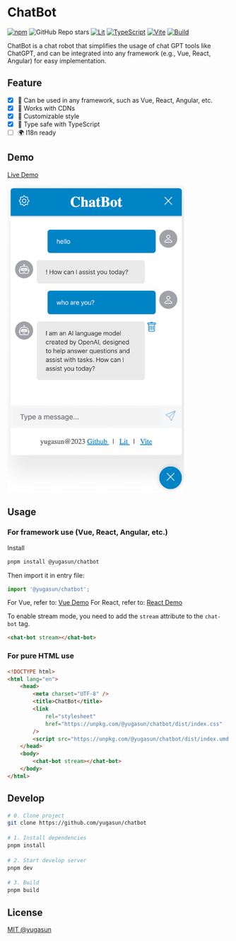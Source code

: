# ChatBot

[![npm](https://img.shields.io/npm/v/@yugasun/chatbot)](https://www.npmjs.com/)
![GitHub Repo stars](https://img.shields.io/github/stars/yugasun/chatbot?style=social)
[![Lit](https://img.shields.io/badge/Framework-Lit-5865f2)](https://lit.dev/)
[![TypeScript](https://img.shields.io/badge/Language-TypeScript-blue)](https://www.typescriptlang.org/)
[![Vite](https://img.shields.io/badge/Develop-Vite-747bff)](https://vitejs.dev)
[![Build](https://github.com/yugasun/chatbot/actions/workflows/deploy.yml/badge.svg?branch=main)](https://github.com/yugasun/chatbot/actions/workflows/deploy.yml)

ChatBot is a chat robot that simplifies the usage of chat GPT tools like ChatGPT, and can be integrated into any framework (e.g., Vue, React, Angular) for easy implementation.

## Feature

-   [x] 🚀 Can be used in any framework, such as Vue, React, Angular, etc.
-   [x] 🌟 Works with CDNs
-   [x] 🎨 Customizable style
-   [x] 🍺 Type safe with TypeScript
-   [ ] 🌍 I18n ready

## Demo

[Live Demo](https://chatbot-yugasun.vercel.app/)

<img src="./demo/chatbot.png" alt="chatbot" width="400"/>

## Usage

### For framework use (Vue, React, Angular, etc.)

Install

```bash
pnpm install @yugasun/chatbot
```

Then import it in entry file:

```js
import '@yugasun/chatbot';
```

For Vue, refer to: [Vue Demo](./demo/vue)
For React, refer to: [React Demo](./demo/react)

To enable stream mode, you need to add the `stream` attribute to the `chat-bot` tag.

```html
<chat-bot stream></chat-bot>
```

### For pure HTML use

```html
<!DOCTYPE html>
<html lang="en">
    <head>
        <meta charset="UTF-8" />
        <title>ChatBot</title>
        <link
            rel="stylesheet"
            href="https://unpkg.com/@yugasun/chatbot/dist/index.css"
        />
        <script src="https://unpkg.com/@yugasun/chatbot/dist/index.umd.js"></script>
    </head>
    <body>
        <chat-bot stream></chat-bot>
    </body>
</html>
```

## Develop

```bash
# 0. Clone project
git clone https://github.com/yugasun/chatbot

# 1. Install dependencies
pnpm install

# 2. Start develop server
pnpm dev

# 3. Build
pnpm build
```

## License

[MIT @yugasun](./LICENSE)
